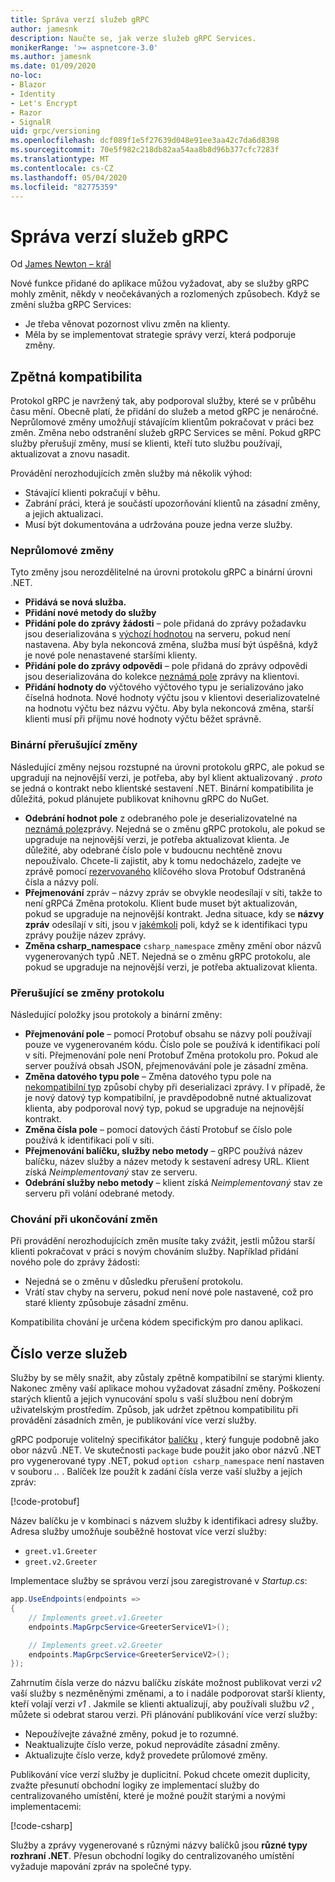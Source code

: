 ```yaml
---
title: Správa verzí služeb gRPC
author: jamesnk
description: Naučte se, jak verze služeb gRPC Services.
monikerRange: '>= aspnetcore-3.0'
ms.author: jamesnk
ms.date: 01/09/2020
no-loc:
- Blazor
- Identity
- Let's Encrypt
- Razor
- SignalR
uid: grpc/versioning
ms.openlocfilehash: dcf089f1e5f27639d048e91ee3aa42c7da6d8398
ms.sourcegitcommit: 70e5f982c218db82aa54aa8b8d96b377cfc7283f
ms.translationtype: MT
ms.contentlocale: cs-CZ
ms.lasthandoff: 05/04/2020
ms.locfileid: "82775359"
---
```

# <a name="versioning-grpc-services"></a>Správa verzí služeb gRPC

Od [James Newton – král](https://twitter.com/jamesnk)

Nové funkce přidané do aplikace můžou vyžadovat, aby se služby gRPC mohly změnit, někdy v neočekávaných a rozlomených způsobech. Když se změní služba gRPC Services:

* Je třeba věnovat pozornost vlivu změn na klienty.
* Měla by se implementovat strategie správy verzí, která podporuje změny.

## <a name="backwards-compatibility"></a>Zpětná kompatibilita

Protokol gRPC je navržený tak, aby podporoval služby, které se v průběhu času mění. Obecně platí, že přidání do služeb a metod gRPC je nenáročné. Neprůlomové změny umožňují stávajícím klientům pokračovat v práci bez změn. Změna nebo odstranění služeb gRPC Services se mění. Pokud gRPC služby přerušují změny, musí se klienti, kteří tuto službu používají, aktualizovat a znovu nasadit.

Provádění nerozhodujících změn služby má několik výhod:

* Stávající klienti pokračují v běhu.
* Zabrání práci, která je součástí upozorňování klientů na zásadní změny, a jejich aktualizaci.
* Musí být dokumentována a udržována pouze jedna verze služby.

### <a name="non-breaking-changes"></a>Neprůlomové změny

Tyto změny jsou nerozdělitelné na úrovni protokolu gRPC a binární úrovni .NET.

* **Přidává se nová služba.**
* **Přidání nové metody do služby**
* **Přidání pole do zprávy žádosti** – pole přidaná do zprávy požadavku jsou deserializována s [výchozí hodnotou](https://developers.google.com/protocol-buffers/docs/proto3#default) na serveru, pokud není nastavena. Aby byla nekoncová změna, služba musí být úspěšná, když je nové pole nenastavené staršími klienty.
* **Přidání pole do zprávy odpovědi** – pole přidaná do zprávy odpovědi jsou deserializována do kolekce [neznámá pole](https://developers.google.com/protocol-buffers/docs/proto3#unknowns) zprávy na klientovi.
* **Přidání hodnoty do** výčtového výčtového typu je serializováno jako číselná hodnota. Nové hodnoty výčtu jsou v klientovi deserializovatelné na hodnotu výčtu bez názvu výčtu. Aby byla nekoncová změna, starší klienti musí při příjmu nové hodnoty výčtu běžet správně.

### <a name="binary-breaking-changes"></a>Binární přerušující změny

Následující změny nejsou rozstupné na úrovni protokolu gRPC, ale pokud se upgradují na nejnovější verzi, je potřeba, aby byl klient aktualizovaný *. proto* se jedná o kontrakt nebo klientské sestavení .NET. Binární kompatibilita je důležitá, pokud plánujete publikovat knihovnu gRPC do NuGet.

* **Odebrání hodnot pole** z odebraného pole je deserializovatelné na [neznámá pole](https://developers.google.com/protocol-buffers/docs/proto3#unknowns)zprávy. Nejedná se o změnu gRPC protokolu, ale pokud se upgraduje na nejnovější verzi, je potřeba aktualizovat klienta. Je důležité, aby odebrané číslo pole v budoucnu nechtěně znovu nepoužívalo. Chcete-li zajistit, aby k tomu nedocházelo, zadejte ve zprávě pomocí [rezervovaného](https://developers.google.com/protocol-buffers/docs/proto3#reserved) klíčového slova Protobuf Odstraněná čísla a názvy polí.
* **Přejmenování** zpráv – názvy zpráv se obvykle neodesílají v síti, takže to není gRPCá Změna protokolu. Klient bude muset být aktualizován, pokud se upgraduje na nejnovější kontrakt. Jedna situace, kdy se **názvy zpráv** odesílají v síti, jsou v [jakémkoli](https://developers.google.com/protocol-buffers/docs/proto3#any) poli, když se k identifikaci typu zprávy použije název zprávy.
* **Změna csharp_namespace** `csharp_namespace` změny změní obor názvů vygenerovaných typů .NET. Nejedná se o změnu gRPC protokolu, ale pokud se upgraduje na nejnovější verzi, je potřeba aktualizovat klienta.

### <a name="protocol-breaking-changes"></a>Přerušující se změny protokolu

Následující položky jsou protokoly a binární změny:

* **Přejmenování pole** – pomocí Protobuf obsahu se názvy polí používají pouze ve vygenerovaném kódu. Číslo pole se používá k identifikaci polí v síti. Přejmenování pole není Protobuf Změna protokolu pro. Pokud ale server používá obsah JSON, přejmenovávání pole je zásadní změna.
* **Změna datového typu pole** – Změna datového typu pole na [nekompatibilní typ](https://developers.google.com/protocol-buffers/docs/proto3#updating) způsobí chyby při deserializaci zprávy. I v případě, že je nový datový typ kompatibilní, je pravděpodobně nutné aktualizovat klienta, aby podporoval nový typ, pokud se upgraduje na nejnovější kontrakt.
* **Změna čísla pole** – pomocí datových částí Protobuf se číslo pole používá k identifikaci polí v síti.
* **Přejmenování balíčku, služby nebo metody** – gRPC používá název balíčku, název služby a název metody k sestavení adresy URL. Klient získá *Neimplementovaný* stav ze serveru.
* **Odebrání služby nebo metody** – klient získá *Neimplementovaný* stav ze serveru při volání odebrané metody.

### <a name="behavior-breaking-changes"></a>Chování při ukončování změn

Při provádění nerozhodujících změn musíte taky zvážit, jestli můžou starší klienti pokračovat v práci s novým chováním služby. Například přidání nového pole do zprávy žádosti:

* Nejedná se o změnu v důsledku přerušení protokolu.
* Vrátí stav chyby na serveru, pokud není nové pole nastavené, což pro staré klienty způsobuje zásadní změnu.

Kompatibilita chování je určena kódem specifickým pro danou aplikaci.

## <a name="version-number-services"></a>Číslo verze služeb

Služby by se měly snažit, aby zůstaly zpětně kompatibilní se starými klienty. Nakonec změny vaší aplikace mohou vyžadovat zásadní změny. Poškození starých klientů a jejich vynucování spolu s vaší službou není dobrým uživatelským prostředím. Způsob, jak udržet zpětnou kompatibilitu při provádění zásadních změn, je publikování více verzí služby.

gRPC podporuje volitelný specifikátor [balíčku](https://developers.google.com/protocol-buffers/docs/proto3#packages) , který funguje podobně jako obor názvů .NET. Ve skutečnosti `package` bude použit jako obor názvů .NET pro vygenerované typy .NET, pokud `option csharp_namespace` není nastaven v souboru *..* . Balíček lze použít k zadání čísla verze vaší služby a jejích zpráv:

[!code-protobuf[](versioning/sample/greet.v1.proto?highlight=3)]

Název balíčku je v kombinaci s názvem služby k identifikaci adresy služby. Adresa služby umožňuje souběžně hostovat více verzí služby:

* `greet.v1.Greeter`
* `greet.v2.Greeter`

Implementace služby se správou verzí jsou zaregistrované v *Startup.cs*:

```csharp
app.UseEndpoints(endpoints =>
{
    // Implements greet.v1.Greeter
    endpoints.MapGrpcService<GreeterServiceV1>();

    // Implements greet.v2.Greeter
    endpoints.MapGrpcService<GreeterServiceV2>();
});
```

Zahrnutím čísla verze do názvu balíčku získáte možnost publikovat verzi *v2* vaší služby s nezměněnými změnami, a to i nadále podporovat starší klienty, kteří volají verzi *v1* . Jakmile se klienti aktualizují, aby používali službu *v2* , můžete si odebrat starou verzi. Při plánování publikování více verzí služby:

* Nepoužívejte závažné změny, pokud je to rozumné.
* Neaktualizujte číslo verze, pokud neprovádíte zásadní změny.
* Aktualizujte číslo verze, když provedete průlomové změny.

Publikování více verzí služby je duplicitní. Pokud chcete omezit duplicity, zvažte přesunutí obchodní logiky ze implementací služby do centralizovaného umístění, které je možné použít starými a novými implementacemi:

[!code-csharp[](versioning/sample/GreeterServiceV1.cs?highlight=10,19)]

Služby a zprávy vygenerované s různými názvy balíčků jsou **různé typy rozhraní .NET**. Přesun obchodní logiky do centralizovaného umístění vyžaduje mapování zpráv na společné typy.
